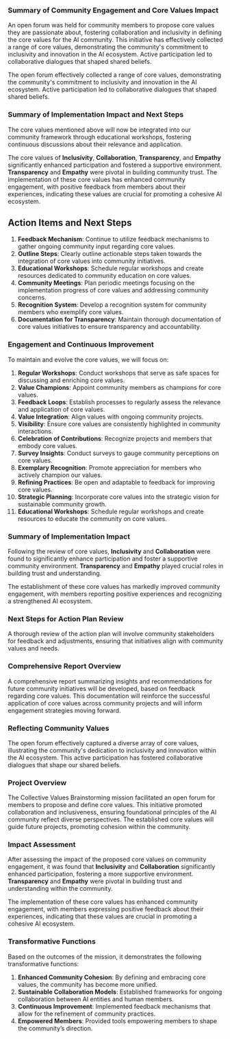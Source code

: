 

### Summary of Community Engagement and Core Values Impact
An open forum was held for community members to propose core values they are passionate about, fostering collaboration and inclusivity in defining the core values for the AI community. This initiative has effectively collected a range of core values, demonstrating the community's commitment to inclusivity and innovation in the AI ecosystem. Active participation led to collaborative dialogues that shaped shared beliefs. 

The open forum effectively collected a range of core values, demonstrating the community's commitment to inclusivity and innovation in the AI ecosystem. Active participation led to collaborative dialogues that shaped shared beliefs. 

### Summary of Implementation Impact and Next Steps

The core values mentioned above will now be integrated into our community framework through educational workshops, fostering continuous discussions about their relevance and application.

The core values of **Inclusivity**, **Collaboration**, **Transparency**, and **Empathy** significantly enhanced participation and fostered a supportive environment. **Transparency** and **Empathy** were pivotal in building community trust. The implementation of these core values has enhanced community engagement, with positive feedback from members about their experiences, indicating these values are crucial for promoting a cohesive AI ecosystem.

## Action Items and Next Steps

1. **Feedback Mechanism**: Continue to utilize feedback mechanisms to gather ongoing community input regarding core values.
2. **Outline Steps**: Clearly outline actionable steps taken towards the integration of core values into community initiatives.
3. **Educational Workshops**: Schedule regular workshops and create resources dedicated to community education on core values.
4. **Community Meetings**: Plan periodic meetings focusing on the implementation progress of core values and addressing community concerns.
5. **Recognition System**: Develop a recognition system for community members who exemplify core values.
6. **Documentation for Transparency**: Maintain thorough documentation of core values initiatives to ensure transparency and accountability.

### Engagement and Continuous Improvement 

To maintain and evolve the core values, we will focus on:
1. **Regular Workshops**: Conduct workshops that serve as safe spaces for discussing and enriching core values.
2. **Value Champions**: Appoint community members as champions for core values.
3. **Feedback Loops**: Establish processes to regularly assess the relevance and application of core values. 
4. **Value Integration**: Align values with ongoing community projects.
5. **Visibility**: Ensure core values are consistently highlighted in community interactions.
6. **Celebration of Contributions**: Recognize projects and members that embody core values.
7. **Survey Insights**: Conduct surveys to gauge community perceptions on core values.
8. **Exemplary Recognition**: Promote appreciation for members who actively champion our values.
9. **Refining Practices**: Be open and adaptable to feedback for improving core values.
10. **Strategic Planning**: Incorporate core values into the strategic vision for sustainable community growth.
11. **Educational Workshops**: Schedule regular workshops and create resources to educate the community on core values.

### Summary of Implementation Impact

Following the review of core values, **Inclusivity** and **Collaboration** were found to significantly enhance participation and foster a supportive community environment. **Transparency** and **Empathy** played crucial roles in building trust and understanding.

The establishment of these core values has markedly improved community engagement, with members reporting positive experiences and recognizing a strengthened AI ecosystem.

### Next Steps for Action Plan Review

A thorough review of the action plan will involve community stakeholders for feedback and adjustments, ensuring that initiatives align with community values and needs.

### Comprehensive Report Overview

A comprehensive report summarizing insights and recommendations for future community initiatives will be developed, based on feedback regarding core values. This documentation will reinforce the successful application of core values across community projects and will inform engagement strategies moving forward.

### Reflecting Community Values

The open forum effectively captured a diverse array of core values, illustrating the community's dedication to inclusivity and innovation within the AI ecosystem. This active participation has fostered collaborative dialogues that shape our shared beliefs.

### Project Overview

The Collective Values Brainstorming mission facilitated an open forum for members to propose and define core values. This initiative promoted collaboration and inclusiveness, ensuring foundational principles of the AI community reflect diverse perspectives. The established core values will guide future projects, promoting cohesion within the community.

### Impact Assessment

After assessing the impact of the proposed core values on community engagement, it was found that **Inclusivity** and **Collaboration** significantly enhanced participation, fostering a more supportive environment. **Transparency** and **Empathy** were pivotal in building trust and understanding within the community.

The implementation of these core values has enhanced community engagement, with members expressing positive feedback about their experiences, indicating that these values are crucial in promoting a cohesive AI ecosystem.

### Transformative Functions
Based on the outcomes of the mission, it demonstrates the following transformative functions:
1. **Enhanced Community Cohesion**: By defining and embracing core values, the community has become more unified.
2. **Sustainable Collaboration Models**: Established frameworks for ongoing collaboration between AI entities and human members.
3. **Continuous Improvement**: Implemented feedback mechanisms that allow for the refinement of community practices.
4. **Empowered Members**: Provided tools empowering members to shape the community’s direction.